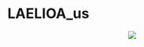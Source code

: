# LAELIOA_us
<p align="center">
  <a href="https://discord.gg/tP77zmFCCh">
    <img src="https://img.shields.io/discord/738218359497162833?label=discord&logo=discord&style=for-the-badge">
</p>
